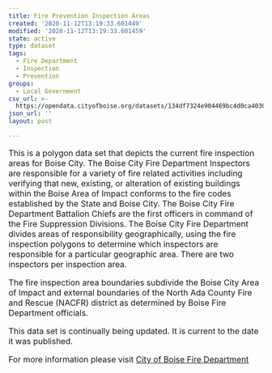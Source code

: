 ```yaml
---
title: Fire Prevention Inspection Areas
created: '2020-11-12T13:19:33.601449'
modified: '2020-11-12T13:19:33.601459'
state: active
type: dataset
tags:
  - Fire Department
  - Inspection
  - Prevention
groups:
  - Local Government
csv_url: >-
  https://opendata.cityofboise.org/datasets/134df7324e904469bc4d0ca40308009b_0.csv?outSR=%7B%22latestWkid%22%3A3857%2C%22wkid%22%3A102100%7D
json_url: ''
layout: post

---
```

<DIV STYLE="text-align:Left;font-size:12pt"><DIV><DIV><P><SPAN>This is a polygon data set that depicts the current fire inspection areas for Boise City. The Boise City Fire Department Inspectors are responsible for a variety of fire related activities including verifying that new, existing, or alteration of existing buildings within the Boise Area of Impact conforms to the fire codes established by the State and Boise City.  The Boise City Fire Department Battalion Chiefs are the first officers in command of the Fire Suppression Divisions. The Boise City Fire Department divides areas of responsibility geographically, using the fire inspection polygons to determine which inspectors are responsible for a particular geographic area.  There are two inspectors per inspection area.  </SPAN></P><P><SPAN /></P><P><SPAN>The fire inspection area boundaries subdivide the Boise City Area of Impact and external boundaries of the North Ada County Fire and Rescue (NACFR) district as determined by Boise Fire Department officials. </SPAN></P><P><SPAN /></P><P><SPAN>This data set is continually being updated.  It is current to the date it was published. </SPAN></P><P><SPAN /></P><P><SPAN>For more information please visit </SPAN><A href="https://fire.cityofboise.org/" STYLE="text-decoration:underline;"><SPAN>City of Boise Fire Department</SPAN></A></P><P><SPAN /></P></DIV></DIV></DIV>
